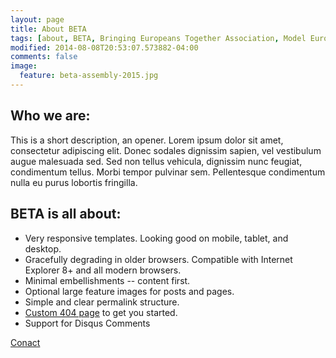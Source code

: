 ```yaml
---
layout: page
title: About BETA
tags: [about, BETA, Bringing Europeans Together Association, Model European Union, Conference, European Union]
modified: 2014-08-08T20:53:07.573882-04:00
comments: false
image:
  feature: beta-assembly-2015.jpg
---
```


## Who we are:

This is a short description, an opener. Lorem ipsum dolor sit amet, consectetur
adipiscing elit. Donec sodales dignissim sapien, vel vestibulum augue malesuada
sed. Sed non tellus vehicula, dignissim nunc feugiat, condimentum tellus. Morbi
tempor pulvinar sem. Pellentesque condimentum nulla eu purus lobortis fringilla.

## BETA is all about:

* Very responsive templates. Looking good on mobile, tablet, and desktop.
* Gracefully degrading in older browsers. Compatible with Internet Explorer 8+ and all modern browsers.
* Minimal embellishments -- content first.
* Optional large feature images for posts and pages.
* Simple and clear permalink structure.
* [Custom 404 page](http://mmistakes.github.io/minimal-mistakes/404.html) to get you started.
* Support for Disqus Comments

<a markdown="0" href="{{ site.url }}/contact" class="btn">Conact</a>
